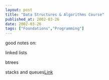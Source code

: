 ```yaml
---
layout: post
title: "Data Structures & Algorithms Course"
published_at: 2002-03-26
date: 2002-03-26
tags: ["Foundations","Programming"]
---
```


good notes on:  

linked lists  

btrees  

stacks and queues[Link](http://www.cmpe.boun.edu.tr/~akin/cmpe223/homepage.htm)  